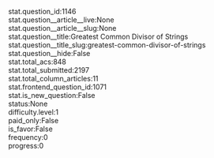stat.question_id:1146  
stat.question__article__live:None  
stat.question__article__slug:None  
stat.question__title:Greatest Common Divisor of Strings  
stat.question__title_slug:greatest-common-divisor-of-strings  
stat.question__hide:False  
stat.total_acs:848  
stat.total_submitted:2197  
stat.total_column_articles:11  
stat.frontend_question_id:1071  
stat.is_new_question:False  
status:None  
difficulty.level:1  
paid_only:False  
is_favor:False  
frequency:0  
progress:0  
